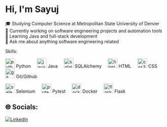 # Hi, I'm Sayuj 
🎓 Studying Computer Science at Metropolitan State University of Denver<br>🔭 Currently working on software engineering projects and automation tools<br>🌱 Learning Java and full-stack development<br>💬 Ask me about anything software engineering related

Skills: <div align="left">
  <img src="https://cdn.jsdelivr.net/gh/devicons/devicon/icons/python/python-original.svg" height="30" alt="python logo"  /> Python
  <img width="12" />
  <img src="https://cdn.jsdelivr.net/gh/devicons/devicon/icons/java/java-original.svg" height="30" alt="java logo"  /> Java
  <img width="12" />
  <img src="https://cdn.jsdelivr.net/gh/devicons/devicon/icons/sqlalchemy/sqlalchemy-original.svg" height="30" alt="sqlalchemy logo"  /> SQLAlchemy
  <img width="12" />
  <img src="https://cdn.jsdelivr.net/gh/devicons/devicon/icons/html5/html5-original.svg" height="30" alt="html5 logo"  /> HTML
  <img width="12" />
  <img src="https://cdn.jsdelivr.net/gh/devicons/devicon/icons/css3/css3-original.svg" height="30" alt="css3 logo"  /> CSS
  <img width="12" />
  <img src="https://cdn.jsdelivr.net/gh/devicons/devicon/icons/git/git-original.svg" height="30" alt="git logo"  /> Git/Github
  <img width="12" />
  
  <img src="https://cdn.jsdelivr.net/gh/devicons/devicon/icons/selenium/selenium-original.svg" height="30" alt="selenium logo"  /> Selenium
  <img width="12" /> 
  <img src="https://cdn.jsdelivr.net/gh/devicons/devicon/icons/pytest/pytest-original.svg" height="30" alt="pytest logo"  /> Pytest
  <img width="12" />
  <img src="https://cdn.jsdelivr.net/gh/devicons/devicon/icons/docker/docker-original.svg" height="30" alt="docker logo"  /> Docker
  <img width="12" />
  <img src="https://cdn.jsdelivr.net/gh/devicons/devicon/icons/flask/flask-original.svg" height="30" alt="flask logo"  /> Flask
</div>

## 🌐 Socials:
[![LinkedIn](https://img.shields.io/badge/LinkedIn-%230077B5.svg?logo=linkedin&logoColor=white)](https://www.linkedin.com/in/sayujs) 




